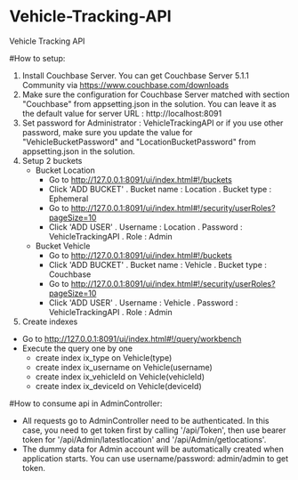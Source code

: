 # Vehicle-Tracking-API
Vehicle Tracking API

#How to setup:
1. Install Couchbase Server. You can get Couchbase Server 5.1.1 Community via https://www.couchbase.com/downloads
2. Make sure the configuration for Couchbase Server matched with section "Couchbase" from appsetting.json in the solution. You can leave it as the default value for server URL : http://localhost:8091
3. Set password for Administrator : VehicleTrackingAPI or if you use other password, make sure you update the value for "VehicleBucketPassword" and "LocationBucketPassword" from appsetting.json in the solution.
4. Setup 2 buckets 
	- Bucket Location
		+ Go to http://127.0.0.1:8091/ui/index.html#!/buckets
		+ Click 'ADD BUCKET' 
			. Bucket name : Location
			. Bucket type : Ephemeral
		+ Go to http://127.0.0.1:8091/ui/index.html#!/security/userRoles?pageSize=10
		+ Click 'ADD USER'
			. Username : Location
			. Password : VehicleTrackingAPI
			. Role     : Admin
	- Bucket Vehicle
		+ Go to http://127.0.0.1:8091/ui/index.html#!/buckets
		+ Click 'ADD BUCKET' 
			. Bucket name : Vehicle
			. Bucket type : Couchbase
		+ Go to http://127.0.0.1:8091/ui/index.html#!/security/userRoles?pageSize=10
		+ Click 'ADD USER'
			. Username : Vehicle
			. Password : VehicleTrackingAPI
			. Role     : Admin
5. Create indexes             
- Go to http://127.0.0.1:8091/ui/index.html#!/query/workbench
- Execute the query one by one 
	+ create index ix_type on Vehicle(type)
	+ create index ix_username on Vehicle(username)
	+ create index ix_vehicleId on Vehicle(vehicleId)
	+ create index ix_deviceId on Vehicle(deviceId)
	
#How to consume api in AdminController:
- All requests go to AdminController need to be authenticated. In this case, you need to get token first by calling '/api/Token', then use bearer token for '/api/Admin/latestlocation' and '/api/Admin/getlocations'.
- The dummy data for Admin account will be automatically created when application starts. You can use username/password: admin/admin to get token.